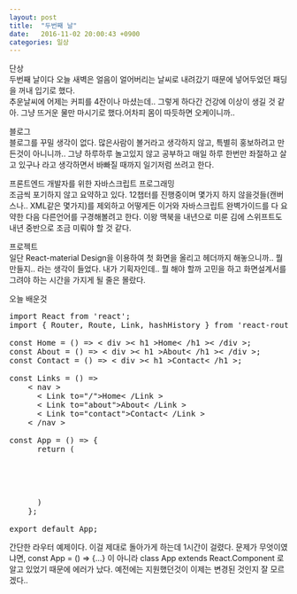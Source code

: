 ```yaml
---
layout: post
title:  "두번째 날"
date:   2016-11-02 20:00:43 +0900
categories: 일상
---
```


단상  
두번째 날이다 오늘 새벽은 얼음이 얼어버리는 날씨로 내려갔기 때문에 넣어두었던 패딩을 꺼내 입기로 했다.  
추운날씨에 어제는 커피를 4잔이나 마셨는데.. 그렇게 하다간 건강에 이상이 생길 것 같아. 그냥 뜨거운 물만 마시기로 했다.어차피 몸이 따듯하면 오케이니까..  

블로그  
블로그를 꾸밀 생각이 없다. 많은사람이 볼거라고 생각하지 않고, 특별히 홍보하려고 만든것이 아니니까.. 그냥 하루하루 놀고있지 않고 공부하고 매일 하루 한번만 좌절하고 살고 있구나 라고 생각하면서 바빠질 때까지 일기저럼 쓰려고 한다.  

프론트엔드 개발자를 위한 자바스크립트 프로그래밍  
조금씩 포기하지 않고 요약하고 있다. 12챕터를 진행중이며 몇가지 하지 않을것들(캔버스나.. XML같은 몇가지)를 제외하고 어떻게든 이거와 자바스크립트 완벽가이드를 다 요약한 다음 다른언어를 구경해볼려고 한다. 이왕 맥북을 내년으로 미룬 김에 스위프트도 내년 중반으로 조금 미뤄야 할 것 같다.

프로젝트  
일단 React-material Design을 이용하여 첫 화면을 올리고 헤더까지 해놓으니까.. 뭘 만들지.. 라는 생각이 들었다. 내가 기획자인데.. 뭘 해야 할까 고민을 하고 화면설계서를 그려야 하는 시간을 가지게 될 줄은 몰랐다.  

오늘 배운것  
<pre>
import React from 'react';
import { Router, Route, Link, hashHistory } from 'react-router';

const Home = () => < div >< h1 >Home< /h1 ><Links />< /div >;
const About = () => < div >< h1 >About< /h1 ><Links />< /div >;
const Contact = () => < div >< h1 >Contact< /h1 ><Links /></div >;

const Links = () =>
    < nav >
      < Link to="/">Home< /Link >
      < Link to="about">About< /Link >
      < Link to="contact">Contact< /Link >
    < /nav >

const App = () => {
      return (
        <Router history={ hashHistory }>
          <Route path="/" component={Home}></Route>
          <Route path="/about" component={About}></Route>
          <Route path="/contact" component={Contact}></Route>
        </Router>
      )
    };

export default App;
</pre>
간단한 라우터 예제이다. 이걸 제대로 돌아가게 하는데 1시간이 걸렸다. 문제가 무엇이였냐면, const App = () => {...} 이 아니라 class App extends React.Component 로 알고 있었기 때문에 에러가 났다. 예전에는 지원했던것이 이제는 변경된 것인지 잘 모르겠다..
